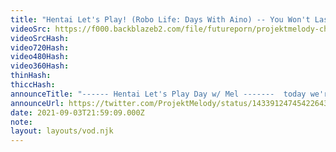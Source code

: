```yaml
---
title: "Hentai Let's Play! (Robo Life: Days With Aino) -- You Won't Last 900 Seconds!!!"
videoSrc: https://f000.backblazeb2.com/file/futureporn/projektmelody-chaturbate-2021-09-03.mp4
videoSrcHash: 
video720Hash: 
video480Hash: 
video360Hash: 
thinHash: 
thiccHash: 
announceTitle: "------ Hentai Let's Play Day w/ Mel -------  today we're playing: \"Robolife-Days with Aino\"  #NotSponsoredJustHorny"
announceUrl: https://twitter.com/ProjektMelody/status/1433912474542264321
date: 2021-09-03T21:59:09.000Z
note: 
layout: layouts/vod.njk
---
```

